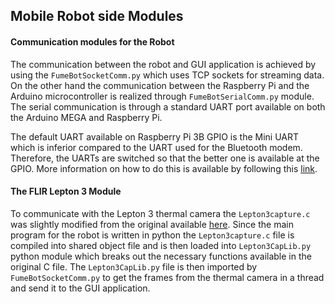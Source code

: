 ## **Mobile Robot side Modules**

#### Communication modules for the Robot
The communication between the robot and GUI application is achieved by using the `FumeBotSocketComm.py` which uses TCP sockets for streaming data. On the other hand the communication between the Raspberry Pi and the Arduino microcontroller is realized through `FumeBotSerialComm.py` module. The serial communication is through a standard UART port available on both the Arduino MEGA and Raspberry Pi. 

The default UART available on Raspberry Pi 3B GPIO is the Mini UART which is inferior compared to the UART used for the Bluetooth modem. Therefore, the UARTs are switched so that the better one is available at the GPIO. More information on how to do this is available by following this [link](https://www.raspberrypi.org/documentation/configuration/uart.md).

#### The FLIR Lepton 3 Module
To communicate with the Lepton 3 thermal camera the `Lepton3capture.c` was slightly modified from the original available [here](https://github.com/lukevanhorn/Lepton3/blob/master/capture/capture.c). Since the main program for the robot is written in python the `Lepton3capture.c` file is compiled into shared object file and is then loaded into `Lepton3CapLib.py` python module which breaks out the necessary functions available in the original C file. The `Lepton3CapLib.py` file is then imported by `FumeBotSocketComm.py` to get the frames from the thermal camera in a thread and send it to the GUI application.